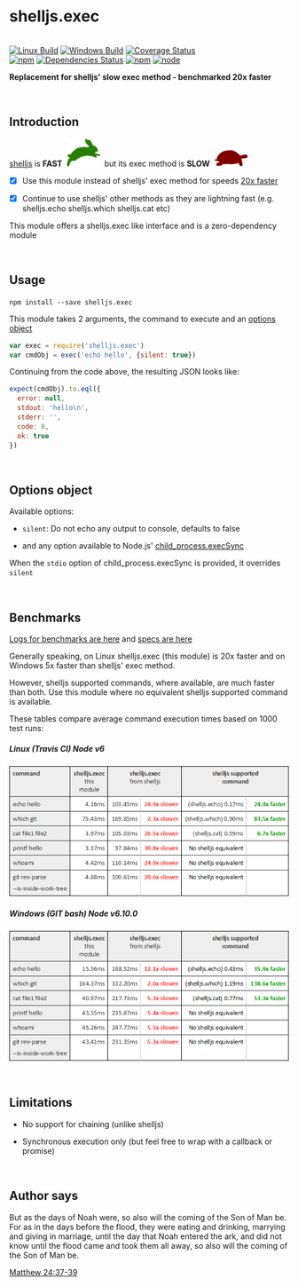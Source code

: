 # shelljs.exec

<br>[![Linux Build](https://img.shields.io/travis/danday74/shelljs.exec/master.svg?label=linux)](https://travis-ci.org/danday74/shelljs.exec)
[![Windows Build](https://img.shields.io/appveyor/ci/danday74/shelljs-exec/master.svg?label=windows)](https://ci.appveyor.com/project/danday74/shelljs-exec)
[![Coverage Status](https://coveralls.io/repos/github/danday74/shelljs.exec/badge.svg)](https://coveralls.io/github/danday74/shelljs.exec)
<br>[![npm](https://img.shields.io/npm/v/shelljs.exec.svg)](https://www.npmjs.com/package/shelljs.exec)
[![Dependencies Status](https://david-dm.org/danday74/shelljs.exec/status.svg)](https://david-dm.org/danday74/shelljs.exec)
[![npm](https://img.shields.io/npm/dm/shelljs.exec.svg)](https://www.npmjs.com/package/shelljs.exec)
[![node](https://img.shields.io/node/v/shelljs.exec.svg)](https://www.npmjs.com/package/shelljs.exec)

**Replacement for shelljs' slow exec method - benchmarked 20x faster**



<br>

## Introduction

[shelljs](https://www.npmjs.com/package/shelljs) is **FAST** &nbsp;![FAST](images/fast1.png "FAST")&nbsp; but its exec method is **SLOW** &nbsp;![SLOW](images/slow2.png "SLOW")

- [x] Use this module instead of shelljs' exec method for speeds [20x faster](#benchmarks)

- [x] Continue to use shelljs' other methods as they are lightning fast (e.g. shelljs.echo shelljs.which shelljs.cat etc)

This module offers a shelljs.exec like interface and is a zero-dependency module



<br>

## Usage

```npm install --save shelljs.exec```

This module takes 2 arguments, the command to execute and an [options object](#options-object)

```javascript 1.5
var exec = require('shelljs.exec')
var cmdObj = exec('echo hello', {silent: true})
```

Continuing from the code above, the resulting JSON looks like:

```javascript 1.5
expect(cmdObj).to.eql({
  error: null,
  stdout: 'hello\n',
  stderr: '',
  code: 0,
  ok: true
})
```



<br>

## Options object

Available options:

* `silent`: Do not echo any output to console, defaults to false

* and any option available to Node.js' [child_process.execSync](https://nodejs.org/api/child_process.html#child_process_child_process_execsync_command_options)

When the `stdio` option of child_process.execSync is provided, it overrides `silent`



<br>

## Benchmarks

[Logs for benchmarks are here](https://travis-ci.org/danday74/shelljs.exec) and [specs are here](test/benchmarks/benchmarks.spec.js)

Generally speaking, on Linux shelljs.exec (this module) is 20x faster and on Windows 5x faster than shelljs' exec method.

However, shelljs supported commands, where available, are much faster than both. Use this module where no equivalent shelljs supported command is available.

These tables compare average command execution times based on 1000 test runs:

##### Linux (Travis CI) Node v6

![Linux benchmarks](images/linux.png "Linux (Travis CI) Node v6")

##### Windows (GIT bash) Node v6.10.0

![Windows benchmarks](images/windows.png "Windows (GIT bash) Node v6.10.0")



<br>

## Limitations

* No support for chaining (unlike shelljs)

* Synchronous execution only (but feel free to wrap with a callback or promise)



<br>

## Author says

But as the days of Noah were, so also will the coming of the Son of Man be. For as in the days before the flood, they were eating and drinking, marrying and giving in marriage, until the day that Noah entered the ark, and did not know until the flood came and took them all away, so also will the coming of the Son of Man be.

[Matthew 24:37-39](https://www.biblegateway.com/passage/?search=Matthew+24%3A37-39&version=NKJV)



<br><br><br><br><br>
